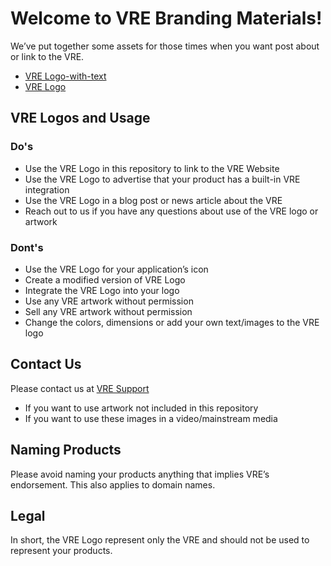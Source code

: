 # Welcome to VRE Branding Materials!
We’ve put together some assets for those times when you want post about or link to the VRE. 

- [VRE Logo-with-text](https://github.com/virtualresearchenvironment/Branding/tree/main/Logo-with-text)
- [VRE Logo](https://github.com/virtualresearchenvironment/Branding/tree/main/Logo)


## VRE Logos and Usage
### Do's

- Use the VRE Logo in this repository to link to the VRE Website
- Use the VRE Logo to advertise that your product has a built-in VRE  integration
- Use the VRE Logo in a blog post or news article about the VRE
- Reach out to us if you have any questions about use of the VRE logo or artwork

### Dont's
- Use the VRE Logo for your application’s icon
- Create a modified version of VRE Logo
- Integrate the VRE Logo into your logo
- Use any VRE artwork without permission
- Sell any VRE artwork without permission
- Change the colors, dimensions or add your own text/images to the VRE logo

## Contact Us
Please contact us at [VRE Support](vre-support@charite.de)
- If you want to use artwork not included in this repository
- If you want to use these images in a video/mainstream media

## Naming Products
Please avoid naming your products anything that implies VRE’s endorsement. This also applies to domain names.

## Legal
In short, the VRE Logo represent only the VRE and should not be used to represent your products.
